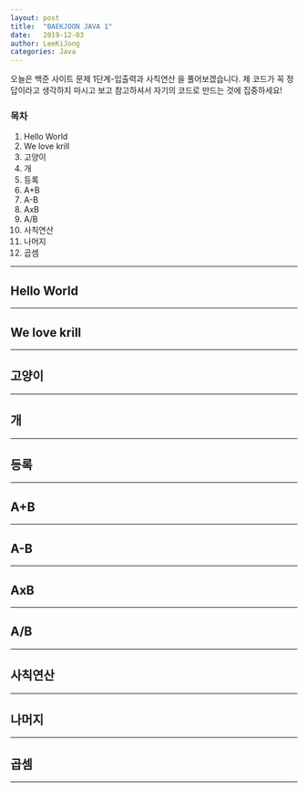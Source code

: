 ```yaml
---
layout: post
title:  "BAEKJOON JAVA 1"
date:   2019-12-03
author: LeeKiJong
categories: Java
---
```


오늘은 백준 사이트 문제 1단계-입출력과 사칙연산 을 풀어보겠습니다. 제 코드가 꼭 정답이라고 생각하지 마시고 보고 참고하셔서 자기의 코드로 만드는 것에 집중하세요!

<h3>목차</h3>
<ol>
  <li>Hello World</li>
  <li>We love krill</li>
  <li>고양이</li>
  <li>개</li>
  <li>등록</li>
  <li>A+B</li>
  <li>A-B</li>
  <li>AxB</li>
  <li>A/B</li>
  <li>사칙연산</li>
  <li>나머지</li>
  <li>곱셈</li>
</ol>

<hr>

<h2>Hello World</h2>
<hr>
<h2>We love krill</h2>
<hr>
<h2>고양이</h2>
<hr>
<h2>개</h2>
<hr>
<h2>등록</h2>
<hr>
<h2>A+B</h2>
<hr>
<h2>A-B</h2>
<hr>
<h2>AxB</h2>
<hr>
<h2>A/B</h2>
<hr>
<h2>사칙연산</h2>
<hr>
<h2>나머지</h2>
<hr>
<h2>곱셈</h2>
<hr>
